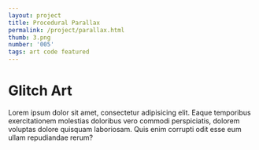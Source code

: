 ```yaml
---
layout: project
title: Procedural Parallax
permalink: /project/parallax.html
thumb: 3.png
number: '005'
tags: art code featured
---
```


# Glitch Art

Lorem ipsum dolor sit amet, consectetur adipisicing elit. Eaque temporibus exercitationem molestias doloribus vero commodi perspiciatis, dolorem voluptas dolore quisquam laboriosam. Quis enim corrupti odit esse eum ullam repudiandae rerum?
